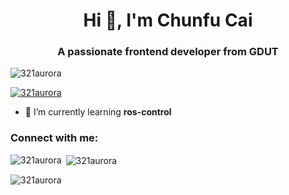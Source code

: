<h1 align="center">Hi 👋, I'm Chunfu Cai</h1>
<h3 align="center">A passionate frontend developer from GDUT</h3>

<p align="left"> <img src="https://komarev.com/ghpvc/?username=321aurora&label=Profile%20views&color=0e75b6&style=flat" alt="321aurora" /> </p>

<p align="left"> <a href="https://github.com/ryo-ma/github-profile-trophy"><img src="https://github-profile-trophy.vercel.app/?username=321aurora" alt="321aurora" /></a> </p>

- 🌱 I’m currently learning **ros-control**

<h3 align="left">Connect with me:</h3>
<p align="left">
</p>

<p><img align="left" src="https://github-readme-stats.vercel.app/api/top-langs?username=321aurora&show_icons=true&locale=en&layout=compact" alt="321aurora" /></p>

<p>&nbsp;<img align="center" src="https://github-readme-stats.vercel.app/api?username=321aurora&show_icons=true&locale=en" alt="321aurora" /></p>

<p><img align="center" src="https://github-readme-streak-stats.herokuapp.com/?user=321aurora&" alt="321aurora" /></p>

